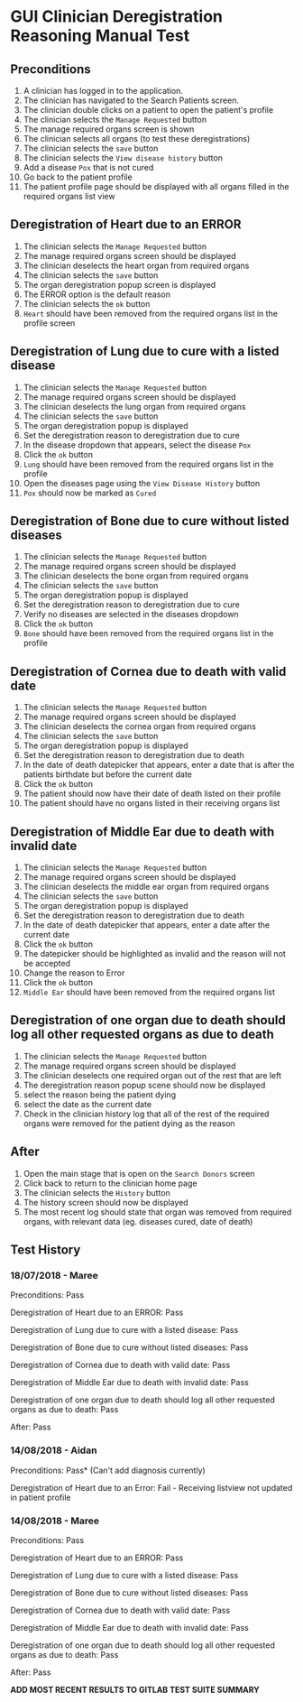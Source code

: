 # GUI Clinician Deregistration Reasoning Manual Test

## Preconditions
1. A clinician has logged in to the application.
2. The clinician has navigated to the Search Patients screen.
3. The clinician double clicks on a patient to open the patient's profile
4. The clinician selects the `Manage Requested` button
5. The manage required organs screen is shown
6. The clinician selects all organs (to test these deregistrations)
7. The clinician selects the `save` button 
8. The clinician selects the `View disease history` button
9. Add a disease `Pox` that is not cured
10. Go back to the patient profile
11. The patient profile page should be displayed with all organs filled in the required organs list view

## Deregistration of Heart due to an ERROR
1. The clinician selects the `Manage Requested` button
2. The manage required organs screen should be displayed
3. The clinician deselects the heart organ from required organs
4. The clinician selects the `save` button
5. The organ deregistration popup screen is displayed
6. The ERROR option is the default reason
7. The clinician selects the `ok` button
8. `Heart` should have been removed from the required organs list in the profile screen


## Deregistration of Lung due to cure with a listed disease
1. The clinician selects the `Manage Requested` button
2. The manage required organs screen should be displayed
3. The clinician deselects the lung organ from required organs
4. The clinician selects the `save` button
5. The organ deregistration popup is displayed
6. Set the deregistration reason to deregistration due to cure
7. In the disease dropdown that appears, select the disease `Pox`
8. Click the `ok` button
9. `Lung` should have been removed from the required organs list in the profile
10. Open the diseases page using the `View Disease History` button
11. `Pox` should now be marked as `Cured`

## Deregistration of Bone due to cure without listed diseases
1. The clinician selects the `Manage Requested` button
2. The manage required organs screen should be displayed
3. The clinician deselects the bone organ from required organs
4. The clinician selects the `save` button
5. The organ deregistration popup is displayed
6. Set the deregistration reason to deregistration due to cure
7. Verify no diseases are selected in the diseases dropdown
8. Click the `ok` button
9. `Bone` should have been removed from the required organs list in the profile

## Deregistration of Cornea due to death with valid date
1. The clinician selects the `Manage Requested` button
2. The manage required organs screen should be displayed
3. The clinician deselects the cornea organ from required organs
4. The clinician selects the `save` button
5. The organ deregistration popup is displayed
6. Set the deregistration reason to deregistration due to death
7. In the date of death datepicker that appears, enter a date that is after the patients birthdate but before the current date
8. Click the `ok` button
9. The patient should now have their date of death listed on their profile
10. The patient should have no organs listed in their receiving organs list

## Deregistration of Middle Ear due to death with invalid date
1. The clinician selects the `Manage Requested` button
2. The manage required organs screen should be displayed
3. The clinician deselects the middle ear organ from required organs
4. The clinician selects the `save` button
5. The organ deregistration popup is displayed
6. Set the deregistration reason to deregistration due to death
7. In the date of death datepicker that appears, enter a date after the current date
8. Click the `ok` button
9. The datepicker should be highlighted as invalid and the reason will not be accepted
10. Change the reason to Error
11. Click the `ok` button
12. `Middle Ear` should have been removed from the required organs list

## Deregistration of one organ due to death should log all other requested organs as due to death
1. The clinician selects the `Manage Requested` button
2. The manage required organs screen should be displayed
3. The clinician deselects one required organ out of the rest that are left
4. The deregistration reason popup scene should now be displayed
5. select the reason being the patient dying
6. select the date as the current date
7. Check in the clinician history log that all of the rest of the required organs were removed for the patient dying as the reason

## After
1. Open the main stage that is open on the `Search Donors` screen
2. Click back to return to the clinician home page
3. The clinician selects the `History` button
4. The history screen should now be displayed
5. The most recent log should state that organ was removed from required organs, with relevant data (eg. diseases cured, date of death)

## Test History

### 18/07/2018 - Maree

Preconditions: Pass

Deregistration of Heart due to an ERROR: Pass

Deregistration of Lung due to cure with a listed disease: Pass

Deregistration of Bone due to cure without listed diseases: Pass

Deregistration of Cornea due to death with valid date: Pass

Deregistration of Middle Ear due to death with invalid date: Pass

Deregistration of one organ due to death should log all other requested organs as due to death: Pass

After: Pass

### 14/08/2018 - Aidan

Preconditions: Pass* (Can't add diagnosis currently)

Deregistration of Heart due to an Error: Fail - Receiving listview not updated in patient profile

### 14/08/2018 - Maree

Preconditions: Pass

Deregistration of Heart due to an ERROR: Pass

Deregistration of Lung due to cure with a listed disease: Pass

Deregistration of Bone due to cure without listed diseases: Pass

Deregistration of Cornea due to death with valid date: Pass

Deregistration of Middle Ear due to death with invalid date: Pass

Deregistration of one organ due to death should log all other requested organs as due to death: Pass

After: Pass

**ADD MOST RECENT RESULTS TO GITLAB TEST SUITE SUMMARY**
